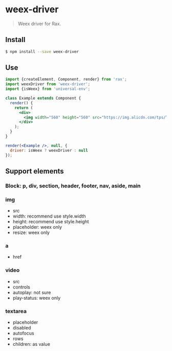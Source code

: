 # weex-driver

> Weex driver for Rax.

## Install

```bash
$ npm install --save weex-driver
```

## Use

```jsx
import {createElement, Component, render} from 'rax';
import weexDriver from 'weex-driver';
import {isWeex} from 'universal-env';

class Example extends Component {
  render() {
    return (
      <div>
        <img width="560" height="560" src="https://img.alicdn.com/tps/TB1z.55OFXXXXcLXXXXXXXXXXXX-560-560.jpg" />
      </div>
    );
  }
}

render(<Example />, null, {
  driver: isWeex ? weexDriver : null
});
```

## Support elements

### Block: p, div, section, header, footer, nav, aside, main

### img

- src
- width: recommend use style.width
- height: recommend use style.height
- placeholder: weex only
- resize: weex only

### a

- href

### video

- src
- controls
- autoplay: not sure
- play-status: weex only

### textarea

- placeholder
- disabled
- autofocus
- rows
- children: as value
